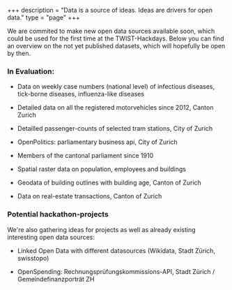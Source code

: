 ﻿+++
description = "Data is a source of ideas. Ideas are drivers for open data."
type = "page"
+++

We are commited to make new open data sources available soon, which could be used for the first time at the TWIST-Hackdays. Below you can find an overview on the not yet published datasets, which will hopefully be open by then.

### In Evaluation:

- Data on weekly case numbers (national level) of infectious diseases, tick-borne diseases, influenza-like diseases
  
- Detailed data on all the registered motorvehicles since 2012, Canton Zurich

- Detailled passenger-counts of selected tram stations, City of Zurich

- OpenPolitics: parliamentary business api, City of Zurich

- Members of the cantonal parliament since 1910

- Spatial raster data on population, employees and buildings

- Geodata of building outlines with building age, Canton of Zurich

- Data on real-estate transactions, Canton of Zurich

### Potential hackathon-projects

We're also gathering ideas for projects as well as already existing interesting open data sources:

- Linked Open Data with different datasources (Wikidata, Stadt Zürich, swisstopo)

- OpenSpending: Rechnungsprüfungskommissions-API, Stadt Zürich / Gemeindefinanzporträt ZH 

